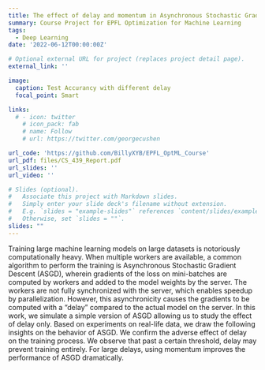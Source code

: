 ```yaml
---
title: The effect of delay and momentum in Asynchronous Stochastic Gradient Descent
summary: Course Project for EPFL Optimization for Machine Learning
tags:
  - Deep Learning
date: '2022-06-12T00:00:00Z'

# Optional external URL for project (replaces project detail page).
external_link: ''

image:
  caption: Test Accurancy with different delay 
  focal_point: Smart

links:
  # - icon: twitter
    # icon_pack: fab
    # name: Follow
    # url: https://twitter.com/georgecushen

url_code: 'https://github.com/BillyXYB/EPFL_OptML_Course'
url_pdf: files/CS_439_Report.pdf
url_slides: ''
url_video: ''

# Slides (optional).
#   Associate this project with Markdown slides.
#   Simply enter your slide deck's filename without extension.
#   E.g. `slides = "example-slides"` references `content/slides/example-slides.md`.
#   Otherwise, set `slides = ""`.
slides: ""
---
```


Training large machine learning models on large datasets is notoriously computationally heavy. When multiple workers are available, a common algorithm to perform the training is Asynchronous Stochastic Gradient Descent (ASGD), wherein gradients of the loss on mini-batches are computed by workers and added to the model weights by the server. The workers are not fully synchronized with the server, which enables speedup by parallelization. However, this asynchronicity causes the gradients to be computed with a “delay” compared to the actual model on the server. In this work, we simulate a simple version of ASGD allowing us to study the effect of delay only. Based on experiments on real-life data, we draw the following insights on the behavior of ASGD. We confirm the adverse effect of delay on the training process. We observe that past a certain threshold, delay may prevent training entirely. For large delays, using momentum improves the performance of ASGD dramatically.